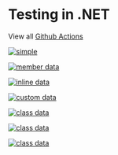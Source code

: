 # Testing in .NET

View all [Github Actions](https://github.com/sergiobarriel/testing-in-dotnet/actions)

[![simple](https://github.com/sergiobarriel/testing-in-dotnet/actions/workflows/simple.yml/badge.svg)](https://github.com/sergiobarriel/testing-in-dotnet/actions/workflows/simple.yml)

[![member data](https://github.com/sergiobarriel/testing-in-dotnet/actions/workflows/member-data.yml/badge.svg)](https://github.com/sergiobarriel/testing-in-dotnet/actions/workflows/member-data.yml)

[![inline data](https://github.com/sergiobarriel/testing-in-dotnet/actions/workflows/inline-data.yml/badge.svg)](https://github.com/sergiobarriel/testing-in-dotnet/actions/workflows/inline-data.yml)

[![custom data](https://github.com/sergiobarriel/testing-in-dotnet/actions/workflows/custom-data.yml/badge.svg)](https://github.com/sergiobarriel/testing-in-dotnet/actions/workflows/custom-data.yml)

[![class data](https://github.com/sergiobarriel/testing-in-dotnet/actions/workflows/class-data.yml/badge.svg)](https://github.com/sergiobarriel/testing-in-dotnet/actions/workflows/class-data.yml)

[![class data](https://github.com/sergiobarriel/testing-in-dotnet/actions/workflows/class-data.yml/badge.svg)](https://github.com/sergiobarriel/testing-in-dotnet/actions/workflows/class-data.yml)

[![class data](https://github.com/sergiobarriel/testing-in-dotnet/actions/workflows/fixture.yml/badge.svg)](https://github.com/sergiobarriel/testing-in-dotnet/actions/workflows/fixture.yml)